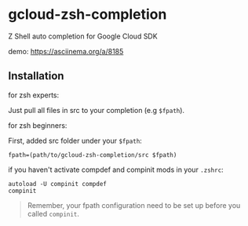 gcloud-zsh-completion
=====================

Z Shell auto completion for Google Cloud SDK

demo: https://asciinema.org/a/8185


## Installation

for zsh experts:

Just pull all files in src to your completion (e.g `$fpath`).

for zsh beginners:

First, added src folder under your `$fpath`:

```shell
fpath=(path/to/gcloud-zsh-completion/src $fpath)
```

if you haven't activate compdef and compinit mods in your `.zshrc`:

```shell
autoload -U compinit compdef
compinit
```

> Remember, your fpath configuration need to be set up before you called `compinit`.

